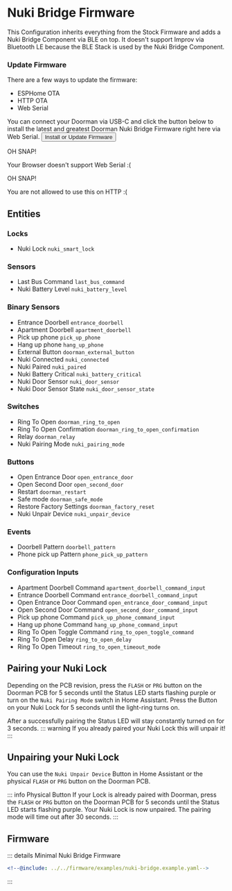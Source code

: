 # Nuki Bridge Firmware <Badge type="tip" text="Arduino Framework" />

This Configuration inherits everything from the Stock Firmware and adds a Nuki Bridge Component via BLE on top.
It doesn't support Improv via Bluetooth LE because the BLE Stack is used by the Nuki Bridge Component.

### Update Firmware
There are a few ways to update the firmware:
- ESPHome OTA <Badge type="warning" text="Requires ESPHome Dashboard" />
- HTTP OTA <Badge type="tip" text="Latest release build" />
- Web Serial <Badge type="tip" text="Latest release build & custom firmware" />

You can connect your Doorman via USB-C and click the button below to install the latest and greatest Doorman Nuki Bridge Firmware right here via Web Serial.
<esp-web-install-button manifest="https://doorman.azon.ai/firmware/release/doorman-nuki-bridge/manifest.json">
    <button slot="activate">
        <div class="custom-layout">
            <a class="btn">Install or Update Firmware</a>
        </div>
    </button>
    <div slot="unsupported">
        <div class="danger custom-block">
            <p class="custom-block-title">OH SNAP!</p>
            <p>Your Browser doesn't support Web Serial :(</p>
        </div>
    </div>
    <div slot="not-allowed">
        <div class="danger custom-block">
            <p class="custom-block-title">OH SNAP!</p>
            <p>You are not allowed to use this on HTTP :(</p>
        </div>
    </div>
</esp-web-install-button>

## Entities

### Locks
- Nuki Lock `nuki_smart_lock`

### Sensors
- Last Bus Command `last_bus_command`
- Nuki Battery Level `nuki_battery_level`

### Binary Sensors
- Entrance Doorbell `entrance_doorbell`
- Apartment Doorbell `apartment_doorbell`
- Pick up phone `pick_up_phone` <Badge type="info" text="Disabled by default" />
- Hang up phone `hang_up_phone` <Badge type="info" text="Disabled by default" />
- External Button `doorman_external_button` <Badge type="info" text="Disabled by default" />
- Nuki Connected `nuki_connected`
- Nuki Paired `nuki_paired`
- Nuki Battery Critical `nuki_battery_critical`
- Nuki Door Sensor `nuki_door_sensor` <Badge type="info" text="Disabled by default" />
- Nuki Door Sensor State `nuki_door_sensor_state` <Badge type="info" text="Disabled by default" />


### Switches
- Ring To Open `doorman_ring_to_open`
- Ring To Open Confirmation `doorman_ring_to_open_confirmation` <Badge type="info" text="Disabled by default" />
- Relay `doorman_relay` <Badge type="info" text="Disabled by default" />
- Nuki Pairing Mode `nuki_pairing_mode` <Badge type="info" text="Disabled by default" />

### Buttons
- Open Entrance Door `open_entrance_door`
- Open Second Door `open_second_door` <Badge type="info" text="Disabled by default" />
- Restart `doorman_restart` <Badge type="info" text="Disabled by default" />
- Safe mode `doorman_safe_mode` <Badge type="info" text="Disabled by default" />
- Restore Factory Settings `doorman_factory_reset` <Badge type="info" text="Disabled by default" />
- Nuki Unpair Device `nuki_unpair_device` <Badge type="info" text="Disabled by default" />

### Events
- Doorbell Pattern `doorbell_pattern`
- Phone pick up Pattern `phone_pick_up_pattern`

### Configuration Inputs
- Apartment Doorbell Command `apartment_doorbell_command_input`
- Entrance Doorbell Command `entrance_doorbell_command_input`
- Open Entrance Door Command `open_entrance_door_command_input`
- Open Second Door Command `open_second_door_command_input` <Badge type="info" text="Disabled by default" />
- Pick up phone Command `pick_up_phone_command_input` <Badge type="info" text="Disabled by default" />
- Hang up phone Command `hang_up_phone_command_input` <Badge type="info" text="Disabled by default" />
- Ring To Open Toggle Command `ring_to_open_toggle_command` <Badge type="info" text="Disabled by default" />
- Ring To Open Delay `ring_to_open_delay` <Badge type="info" text="Disabled by default" />
- Ring To Open Timeout `ring_to_open_timeout_mode` <Badge type="info" text="Disabled by default" />

## Pairing your Nuki Lock
Depending on the PCB revision, press the `FLASH` or `PRG` button on the Doorman PCB for 5 seconds until the Status LED starts flashing purple or turn on the `Nuki Pairing Mode` switch in Home Assistant. Press the Button on your Nuki Lock for 5 seconds until the light-ring turns on.

After a successfully pairing the Status LED will stay constantly turned on for 3 seconds.
::: warning
If you already paired your Nuki Lock this will unpair it!
:::

## Unpairing your Nuki Lock
You can use the `Nuki Unpair Device` Button in Home Assistant or the physical `FLASH` or `PRG` button on the Doorman PCB.

::: info Physical Button
If your Lock is already paired with Doorman, press the `FLASH` or `PRG` button on the Doorman PCB for 5 seconds until the Status LED starts flashing purple.
Your Nuki Lock is now unpaired. The pairing mode will time out after 30 seconds.
:::


## Firmware
::: details Minimal Nuki Bridge Firmware
```yaml
<!--@include: ../../firmware/examples/nuki-bridge.example.yaml-->
```
:::

<!--@include: ./additions.md-->